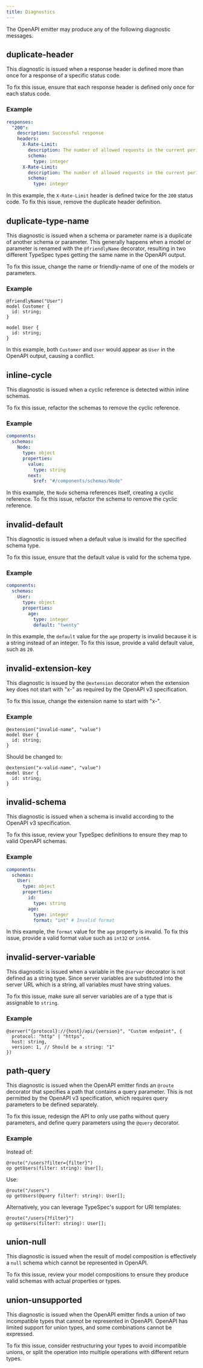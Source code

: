 ```yaml
---
title: Diagnostics
---
```


The OpenAPI emitter may produce any of the following diagnostic messages.

<!-- Topics within this section should be ordered alphabetically for easy lookup -->

## duplicate-header

This diagnostic is issued when a response header is defined more than once for a response of a specific status code.

To fix this issue, ensure that each response header is defined only once for each status code.

### Example

```yaml
responses:
  "200":
    description: Successful response
    headers:
      X-Rate-Limit:
        description: The number of allowed requests in the current period
        schema:
          type: integer
      X-Rate-Limit:
        description: The number of allowed requests in the current period
        schema:
          type: integer
```

In this example, the `X-Rate-Limit` header is defined twice for the `200` status code. To fix this issue, remove the duplicate header definition.

## duplicate-type-name

This diagnostic is issued when a schema or parameter name is a duplicate of another schema or parameter. This generally happens when a model or parameter is renamed with the `@friendlyName` decorator, resulting in two different TypeSpec types getting the same name in the OpenAPI output.

To fix this issue, change the name or friendly-name of one of the models or parameters.

### Example

```typespec
@friendlyName("User")
model Customer {
  id: string;
}

model User {
  id: string;
}
```

In this example, both `Customer` and `User` would appear as `User` in the OpenAPI output, causing a conflict.

## inline-cycle

This diagnostic is issued when a cyclic reference is detected within inline schemas.

To fix this issue, refactor the schemas to remove the cyclic reference.

### Example

```yaml
components:
  schemas:
    Node:
      type: object
      properties:
        value:
          type: string
        next:
          $ref: "#/components/schemas/Node"
```

In this example, the `Node` schema references itself, creating a cyclic reference. To fix this issue, refactor the schema to remove the cyclic reference.

## invalid-default

This diagnostic is issued when a default value is invalid for the specified schema type.

To fix this issue, ensure that the default value is valid for the schema type.

### Example

```yaml
components:
  schemas:
    User:
      type: object
      properties:
        age:
          type: integer
          default: "twenty"
```

In this example, the `default` value for the `age` property is invalid because it is a string instead of an integer. To fix this issue, provide a valid default value, such as `20`.

## invalid-extension-key

This diagnostic is issued by the `@extension` decorator when the extension key does not start with "x-" as
required by the OpenAPI v3 specification.

To fix this issue, change the extension name to start with "x-".

### Example

```typespec
@extension("invalid-name", "value")
model User {
  id: string;
}
```

Should be changed to:

```typespec
@extension("x-valid-name", "value")
model User {
  id: string;
}
```

## invalid-schema

This diagnostic is issued when a schema is invalid according to the OpenAPI v3 specification.

To fix this issue, review your TypeSpec definitions to ensure they map to valid OpenAPI schemas.

### Example

```yaml
components:
  schemas:
    User:
      type: object
      properties:
        id:
          type: string
        age:
          type: integer
          format: "int" # Invalid format
```

In this example, the `format` value for the `age` property is invalid. To fix this issue, provide a valid format value such as `int32` or `int64`.

## invalid-server-variable

This diagnostic is issued when a variable in the `@server` decorator is not defined as a string type.
Since server variables are substituted into the server URL which is a string, all variables must have string values.

To fix this issue, make sure all server variables are of a type that is assignable to `string`.

### Example

```typespec
@server("{protocol}://{host}/api/{version}", "Custom endpoint", {
  protocol: "http" | "https",
  host: string,
  version: 1, // Should be a string: "1"
})
```

## path-query

This diagnostic is issued when the OpenAPI emitter finds an `@route` decorator that specifies a path that contains a query parameter. This is not permitted by the OpenAPI v3 specification, which requires query parameters to be defined separately.

To fix this issue, redesign the API to only use paths without query parameters, and define query parameters using the `@query` decorator.

### Example

Instead of:

```typespec
@route("/users?filter={filter}")
op getUsers(filter: string): User[];
```

Use:

```typespec
@route("/users")
op getUsers(@query filter?: string): User[];
```

Alternatively, you can leverage TypeSpec's support for URI templates:

```typespec
@route("/users{?filter}")
op getUsers(filter?: string): User[];
```

## union-null

This diagnostic is issued when the result of model composition is effectively a `null` schema which cannot be
represented in OpenAPI.

To fix this issue, review your model compositions to ensure they produce valid schemas with actual properties or types.

## union-unsupported

This diagnostic is issued when the OpenAPI emitter finds a union of two incompatible types that cannot be represented in OpenAPI. OpenAPI has limited support for union types, and some combinations cannot be expressed.

To fix this issue, consider restructuring your types to avoid incompatible unions, or split the operation into multiple operations with different return types.

